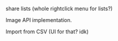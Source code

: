 share lists (whole rightclick menu for lists?)

Image API implementation.

Import from CSV (UI for that? idk)